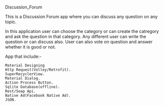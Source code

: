  Discussion_Forum

This is a Discussion Forum app where you can discuss any question on any topic.


In this application user can choose the category or can create the catregory and ask the question in that category. Any different user can write the question or can discuss also. User can also vote on question and answer whether it is good or not.

App that include:-

    Material Designing                                                                                                                         Http Request(Volley/Retrofit).
    SuperRecyclerView.
    Material Dialog.
    Action Process Button.
    Sqlite Database(offline).
    Rest/Soap Api.
    Native Ad(Facebook Native Ad).
    JSON.
